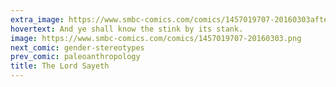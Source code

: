 ```yaml
---
extra_image: https://www.smbc-comics.com/comics/1457019707-20160303after.png
hovertext: And ye shall know the stink by its stank.
image: https://www.smbc-comics.com/comics/1457019707-20160303.png
next_comic: gender-stereotypes
prev_comic: paleoanthropology
title: The Lord Sayeth
---
```



